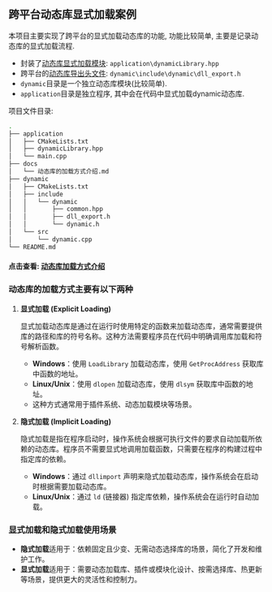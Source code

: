 ## 跨平台动态库显式加载案例

本项目主要实现了跨平台的显式加载动态库的功能, 功能比较简单, 主要是记录动态库的显式加载流程.

- 封装了[动态库显式加载模块](application\dynamicLibrary.hpp): `application\dynamicLibrary.hpp`
- 跨平台的[动态库导出头文件](dynamic\include\dynamic\dll_export.h): `dynamic\include\dynamic\dll_export.h`
- `dynamic`目录是一个独立动态库模块(比较简单).
- `application`目录是独立程序, 其中会在代码中显式加载dynamic动态库.

项目文件目录:

```sh
.
├── application
│   ├── CMakeLists.txt
│   ├── dynamicLibrary.hpp
│   └── main.cpp
├── docs
│   └── 动态库的加载方式介绍.md
├── dynamic
│   ├── CMakeLists.txt
│   ├── include
│   │   └── dynamic
│   │       ├── common.hpp
│   │       ├── dll_export.h
│   │       └── dynamic.h
│   └── src
│       └── dynamic.cpp
└── README.md
```

#### 点击查看: [动态库加载方式介绍](./docs/动态库的加载方式介绍.md)

### 动态库的加载方式主要有以下两种

1. **显式加载 (Explicit Loading)**

   显式加载动态库是通过在运行时使用特定的函数来加载动态库，通常需要提供库的路径和库的符号名称。这种方法需要程序员在代码中明确调用库加载和符号解析函数。

   - **Windows**：使用 `LoadLibrary` 加载动态库，使用 `GetProcAddress` 获取库中函数的地址。
   - **Linux/Unix**：使用 `dlopen` 加载动态库，使用 `dlsym` 获取库中函数的地址。
   - 这种方式通常用于插件系统、动态加载模块等场景。

2. **隐式加载 (Implicit Loading)**

   隐式加载是指在程序启动时，操作系统会根据可执行文件的要求自动加载所依赖的动态库。程序员不需要显式地调用加载函数，只需要在程序的构建过程中指定库的依赖。

   - **Windows**：通过 `dllimport` 声明来隐式加载动态库，操作系统会在启动时根据需要加载动态库。
   - **Linux/Unix**：通过 `ld` (链接器) 指定库依赖，操作系统会在运行时自动加载。

### 显式加载和隐式加载使用场景

- **隐式加载**适用于：依赖固定且少变、无需动态选择库的场景，简化了开发和维护工作。
- **显式加载**适用于：需要动态加载库、插件或模块化设计、按需选择库、热更新等场景，提供更大的灵活性和控制力。